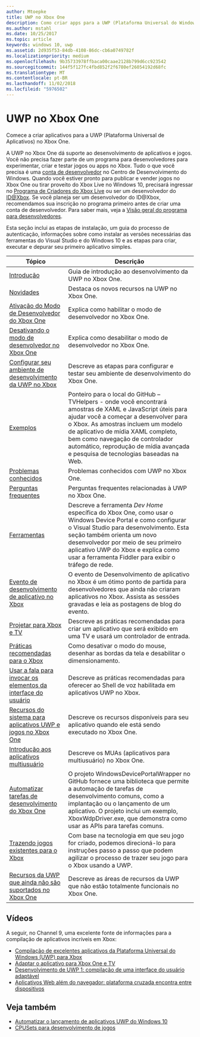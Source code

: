 ```yaml
---
author: Mtoepke
title: UWP no Xbox One
description: Como criar apps para a UWP (Plataforma Universal do Windows) no Xbox One.
ms.author: mstahl
ms.date: 10/25/2017
ms.topic: article
keywords: windows 10, uwp
ms.assetid: 2d935f53-84db-4108-86dc-cb6a0749782f
ms.localizationpriority: medium
ms.openlocfilehash: 9b35733978ffbaca00caae2128b799d6cc923542
ms.sourcegitcommit: 144f5f127fc4fbd852f2f6780ef26054192d68fc
ms.translationtype: MT
ms.contentlocale: pt-BR
ms.lasthandoff: 11/02/2018
ms.locfileid: "5976502"
---
```

# <a name="uwp-on-xbox-one"></a>UWP no Xbox One

Comece a criar aplicativos para a UWP (Plataforma Universal de Aplicativos) no Xbox One.

A UWP no Xbox One dá suporte ao desenvolvimento de aplicativos e jogos. Você não precisa fazer parte de um programa para desenvolvedores para experimentar, criar e testar jogos ou apps no Xbox. Tudo o que você precisa é uma [conta de desenvolvedor](https://developer.microsoft.com/en-us/store/register) no Centro de Desenvolvimento do Windows. Quando você estiver pronto para publicar e vender jogos no Xbox One ou tirar proveito do Xbox Live no Windows 10, precisará ingressar no [Programa de Criadores do Xbox Live](https://developer.microsoft.com/games/xbox/xboxlive/creator) ou ser um desenvolvedor do [ID@Xbox](http://www.xbox.com/Developers/id). Se você planeja ser um desenvolvedor do ID@Xbox, recomendamos sua inscrição no programa primeiro antes de criar uma conta de desenvolvedor. Para saber mais, veja a [Visão geral do programa para desenvolvedores](../xbox-live/developer-program-overview.md).

Esta seção inclui as etapas de instalação, um guia do processo de autenticação, informações sobre como instalar as versões necessárias das ferramentas do Visual Studio e do Windows 10 e as etapas para criar, executar e depurar seu primeiro aplicativo simples. 

| Tópico      | Descrição |
|------------|-------------|
|[Introdução](getting-started.md)| Guia de introdução ao desenvolvimento da UWP no Xbox One. |
|[Novidades](whats-new.md)| Destaca os novos recursos na UWP no Xbox One. |
|[Ativação do Modo de Desenvolvedor do Xbox One](devkit-activation.md)| Explica como habilitar o modo de desenvolvedor no Xbox One. |
|[Desativando o modo de desenvolvedor no Xbox One](devkit-deactivation.md)| Explica como desabilitar o modo de desenvolvedor no Xbox One. |
|[Configurar seu ambiente de desenvolvimento da UWP no Xbox](development-environment-setup.md)| Descreve as etapas para configurar e testar seu ambiente de desenvolvimento do Xbox One. |
|[Exemplos](samples.md)| Ponteiro para o local do GitHub – TVHelpers - onde você encontrará amostras de XAML e JavaScript úteis para ajudar você a começar a desenvolver para o Xbox. As amostras incluem um modelo de aplicativo de mídia XAML completo, bem como navegação de controlador automático, reprodução de mídia avançada e pesquisa de tecnologias baseadas na Web. |
|[Problemas conhecidos](known-issues.md)| Problemas conhecidos com UWP no Xbox One. |
|[Perguntas frequentes](frequently-asked-questions.md)| Perguntas frequentes relacionadas à UWP no Xbox One. |
|[Ferramentas](introduction-to-xbox-tools.md)| Descreve a ferramenta _Dev Home_ específica do Xbox One, como usar o Windows Device Portal e como configurar o Visual Studio para desenvolvimento. Esta seção também orienta um novo desenvolvedor por meio de seu primeiro aplicativo UWP do Xbox e explica como usar a ferramenta Fiddler para exibir o tráfego de rede. |
| [Evento de desenvolvimento de aplicativo no Xbox](https://developer.microsoft.com/windows/projects/campaigns/app-dev-on-xbox-event) | O evento de Desenvolvimento de aplicativo no Xbox é um ótimo ponto de partida para desenvolvedores que ainda não criaram aplicativos no Xbox. Assista as sessões gravadas e leia as postagens de blog do evento. |
|[Projetar para Xbox e TV](../design/devices/designing-for-tv.md)| Descreve as práticas recomendadas para criar um aplicativo que será exibido em uma TV e usará um controlador de entrada. |
|[Práticas recomendadas para o Xbox](tailoring-for-xbox.md)| Como desativar o modo do mouse, desenhar as bordas da tela e desabilitar o dimensionamento. |
|[Usar a fala para invocar os elementos da interface do usuário](ves-on-xbox.md)| Descreve as práticas recomendadas para oferecer ao Shell de voz habilitada em aplicativos UWP no Xbox. |
|[Recursos do sistema para aplicativos UWP e jogos no Xbox One](system-resource-allocation.md)| Descreve os recursos disponíveis para seu aplicativo quando ele está sendo executado no Xbox One. |
|[Introdução aos aplicativos multiusuário](multi-user-applications.md)| Descreve os MUAs (aplicativos para multiusuário) no Xbox One. |
| [Automatizar tarefas de desenvolvimento do Xbox One](https://github.com/Microsoft/WindowsDevicePortalWrapper/tree/v0.9.4) | O projeto WindowsDevicePortalWrapper no GitHub fornece uma biblioteca que permite a automação de tarefas de desenvolvimento comuns, como a implantação ou o lançamento de um aplicativo. O projeto inclui um exemplo, XboxWdpDriver.exe, que demonstra como usar as APIs para tarefas comuns. |
|[Trazendo jogos existentes para o Xbox](development-lanes-landing.md)|Com base na tecnologia em que seu jogo for criado, podemos direcioná-lo para instruções passo a passo que podem agilizar o processo de trazer seu jogo para o Xbox usando a UWP.|
|[Recursos da UWP que ainda não são suportados no Xbox One](http://go.microsoft.com/fwlink/p/?LinkId=760755)|  Descreve as áreas de recursos da UWP que não estão totalmente funcionais no Xbox One.|

## <a name="videos"></a>Vídeos

A seguir, no Channel 9, uma excelente fonte de informações para a compilação de aplicativos incríveis em Xbox:

* [Compilação de excelentes aplicativos da Plataforma Universal do Windows (UWP) para Xbox](https://channel9.msdn.com/Events/Build/2016/B883)
* [Adaptar o aplicativo para Xbox One e TV](https://channel9.msdn.com/Events/Build/2016/T651-R1)
* [Desenvolvimento de UWP 1: compilação de uma interface do usuário adaptável](https://channel9.msdn.com/Events/Build/2016/L724-R1)
* [Aplicativos Web além do navegador: plataforma cruzada encontra entre dispositivos](https://channel9.msdn.com/Events/Build/2016/B888)

## <a name="see-also"></a>Veja também

- [Automatizar o lançamento de aplicativos UWP do Windows 10](automate-launching-uwp-apps.md)
- [CPUSets para desenvolvimento de jogos](cpusets-games.md)